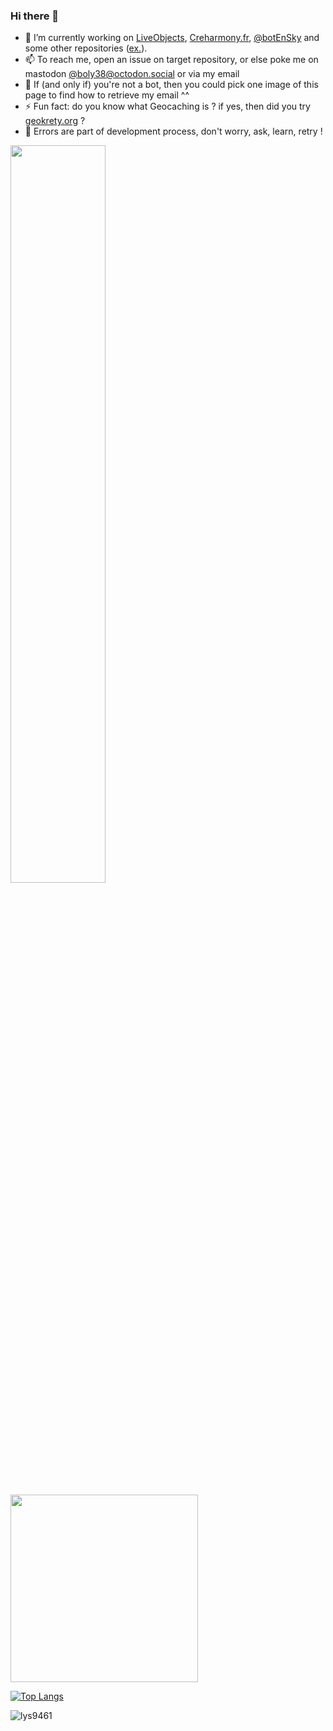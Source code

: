 ### Hi there 👋

- 🔭 I’m currently working on [LiveObjects](https://github.com/DatavenueLiveObjects), [Creharmony.fr](https://github.com/creharmony/), [@botEnSky](https://bsky.app/profile/botensky.bsky.social) and some other repositories ([ex.](https://npmtrends.com/drobadi-vs-dropbox-refresh-token-vs-node-etsy-client-vs-node-hook-action-vs-node-mongotools-vs-susi-rali-vs-umami-api-client)).
- 📫 To reach me, open an issue on target repository, or else poke me on mastodon [@boly38@octodon.social](https://elk.zone/octodon.social/@Boly38) or via my email
- 🤖 If (and only if) you're not a bot, then you could pick one image of this page to find how to retrieve my email ^^
- ⚡ Fun fact: do you know what Geocaching is ? if yes, then did you try [geokrety.org](https://github.com/geokrety) ?
- 💬 Errors are part of development process, don't worry, ask, learn, retry !

<p>
    <img src="https://github-readme-stats.vercel.app/api?username=boly38&show_icons=true&theme=tokyonight"  width="55%"/>
</p>

<img src="https://github.com/boly38/boly38/assets/3100576/1617679c-b3b9-4e0c-8eaa-fc3a4b240252" width="300"/>

[![Top Langs](https://github-readme-stats.vercel.app/api/top-langs/?username=boly38&layout=compact&show_icons=true&theme=react)](https://github.com/boly38/github-readme-stats&hide_border=true&show_icons=true&langs_count=10)



<!--
Other projects: , [volcano-activity](https://volcano.cyclic.app/)


Holopin ads:
[![Holopin board](https://holopin.io/api/user/board?user=boly383)](https://holopin.io/@boly383)


**boly38/boly38** is a ✨ _special_ ✨ repository because its `README.md` (this file) appears on your GitHub profile.

Here are some ideas to get you started:

- 🌱 I’m currently learning ...
- 👯 I’m looking to collaborate on ...
- 🤔 I’m looking for help with ...
- 💬 Ask me about ...
- 📫 How to reach me: ...
- 😄 Pronouns: ...
- ⚡ Fun fact: ...
-->
<!-- profile views -->
<p> <img src="https://komarev.com/ghpvc/?username=boly38&color=green" alt="lys9461" /> </p>
